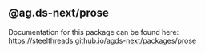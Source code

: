 ## @ag.ds-next/prose

Documentation for this package can be found here: https://steelthreads.github.io/agds-next/packages/prose
